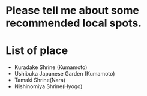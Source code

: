 # Please tell me about some recommended local spots.

# List of place
- Kuradake Shrine (Kumamoto)
- Ushibuka Japanese Garden (Kumamoto)
- Tamaki Shrine(Nara)
- Nishinomiya Shrine(Hyogo)
